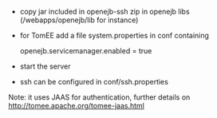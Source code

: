 * copy jar included in openejb-ssh zip in openejb libs (<tomee>/webapps/openejb/lib for instance)
* for TomEE add a file system.properties in conf containing

    openejb.servicemanager.enabled = true

* start the server
* ssh can be configured in conf/ssh.properties

Note: it uses JAAS for authentication, further details on http://tomee.apache.org/tomee-jaas.html
